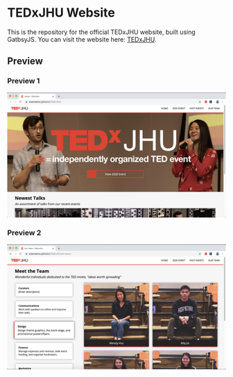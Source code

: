 # TEDxJHU Website

This is the repository for the official TEDxJHU website, built using GatbsyJS. You can visit the website here: [TEDxJHU](https://arpansahoo.github.io/TEDxJHU/).

## Preview

### Preview 1

![](/preview_1.png)

### Preview 2

![](/preview_2.png)
